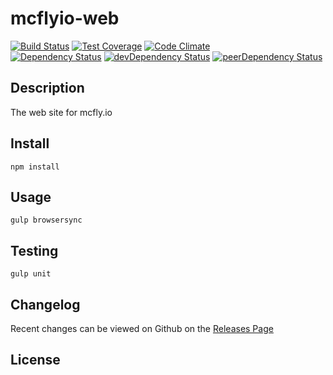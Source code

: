 # mcflyio-web 

[![Build Status](https://travis-ci.org/mcfly-io/mcflyio-web.svg?branch=master)](https://travis-ci.org/mcfly-io/mcflyio-web) [![Test Coverage](https://codeclimate.com/github/mcfly-io/mcflyio-web/badges/coverage.svg)](https://codeclimate.com/github/mcfly-io/mcflyio-web) [![Code Climate](https://codeclimate.com/github/mcfly-io/mcflyio-web/badges/gpa.svg)](https://codeclimate.com/github/mcfly-io/mcflyio-web)   
[![Dependency Status](https://david-dm.org/mcfly-io/mcflyio-web.svg)](https://david-dm.org/mcfly-io/mcflyio-web) [![devDependency Status](https://david-dm.org/mcfly-io/mcflyio-web/dev-status.svg)](https://david-dm.org/mcfly-io/mcflyio-web#info=devDependencies) [![peerDependency Status](https://david-dm.org/mcfly-io/mcflyio-web/peer-status.svg)](https://david-dm.org/mcfly-io/mcflyio-web#info=peerDependencies)    

## Description
The web site for mcfly.io

## Install
```
npm install
```

## Usage
```
gulp browsersync
```

## Testing
```
gulp unit
```

## Changelog

Recent changes can be viewed on Github on the [Releases Page](https://github.com/mcfly-io/mcflyio-web/releases)

## License


